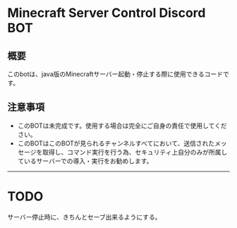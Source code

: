# Minecraft Server Control Discord BOT
## 概要
このbotは、java版のMinecraftサーバー起動・停止する際に使用できるコードです。
## 注意事項
- このBOTは未完成です。使用する場合は完全にご自身の責任で使用してください。
- このBOTはこのBOTが見られるチャンネルすべてにおいて、送信されたメッセージを取得し、コマンド実行を行う為、セキュリティ上自分のみが所属しているサーバーでの導入・実行をお勧めします。

---
# TODO
サーバー停止時に、きちんとセーブ出来るようにする。